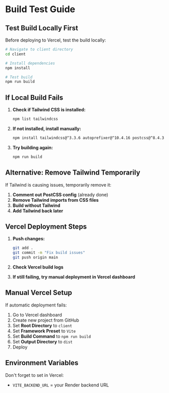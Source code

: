 # Build Test Guide

## Test Build Locally First

Before deploying to Vercel, test the build locally:

```bash
# Navigate to client directory
cd client

# Install dependencies
npm install

# Test build
npm run build
```

## If Local Build Fails

1. **Check if Tailwind CSS is installed:**

   ```bash
   npm list tailwindcss
   ```

2. **If not installed, install manually:**

   ```bash
   npm install tailwindcss@^3.3.6 autoprefixer@^10.4.16 postcss@^8.4.32
   ```

3. **Try building again:**
   ```bash
   npm run build
   ```

## Alternative: Remove Tailwind Temporarily

If Tailwind is causing issues, temporarily remove it:

1. **Comment out PostCSS config** (already done)
2. **Remove Tailwind imports from CSS files**
3. **Build without Tailwind**
4. **Add Tailwind back later**

## Vercel Deployment Steps

1. **Push changes:**

   ```bash
   git add .
   git commit -m "Fix build issues"
   git push origin main
   ```

2. **Check Vercel build logs**
3. **If still failing, try manual deployment in Vercel dashboard**

## Manual Vercel Setup

If automatic deployment fails:

1. Go to Vercel dashboard
2. Create new project from GitHub
3. Set **Root Directory** to `client`
4. Set **Framework Preset** to `Vite`
5. Set **Build Command** to `npm run build`
6. Set **Output Directory** to `dist`
7. Deploy

## Environment Variables

Don't forget to set in Vercel:

- `VITE_BACKEND_URL` = your Render backend URL
